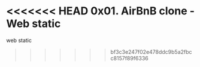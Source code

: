 <<<<<<< HEAD
0x01. AirBnB clone - Web static
=======
web static
>>>>>>> bf3c3e247f02e478ddc9b5a2fbcc8157f89f6336
